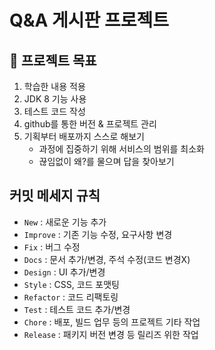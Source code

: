 # Q&A 게시판 프로젝트

## 🚩 프로젝트 목표

1. 학습한 내용 적용
2. JDK 8 기능 사용
3. 테스트 코드 작성
4. github를 통한 버전 & 프로젝트 관리 
5. 기획부터 배포까지 스스로 해보기
    - 과정에 집중하기 위해 서비스의 범위를 최소화
    - 끊임없이 왜?를 물으며 답을 찾아보기

## 커밋 메세지 규칙
- `New` : 새로운 기능 추가
- `Improve` : 기존 기능 수정, 요구사항 변경
- `Fix` : 버그 수정
- `Docs` : 문서 추가/변경, 주석 수정(코드 변경X)
- `Design` : UI 추가/변경
- `Style` : CSS, 코드 포맷팅
- `Refactor` : 코드 리팩토링
- `Test` : 테스트 코드 추가/변경
- `Chore` : 배포, 빌드 업무 등의 프로젝트 기타 작업
- `Release` : 패키지 버전 변경 등 릴리즈 위한 작업